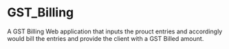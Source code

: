 # GST_Billing
A GST Billing Web application that inputs the prouct entries and accordingly would bill the entries and provide the client with a GST Billed amount.
